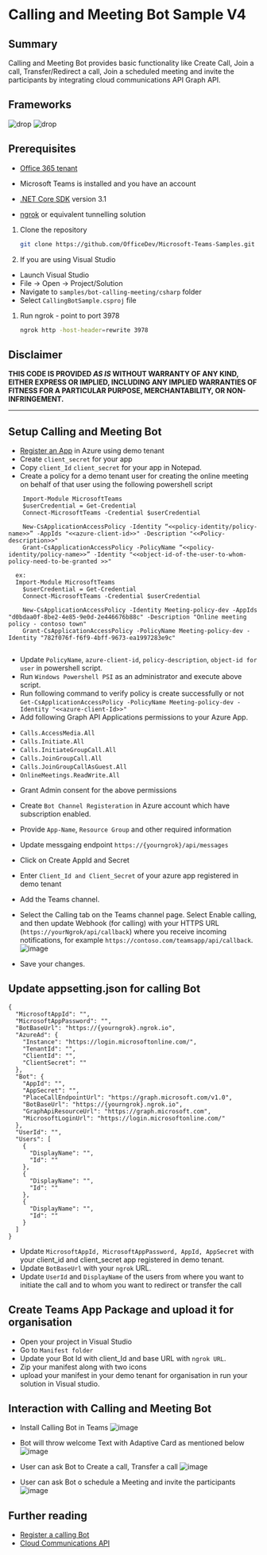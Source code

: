 ﻿# Calling and Meeting Bot Sample V4

## Summary

Calling and Meeting Bot provides basic functionality like Create Call, Join a call, Transfer/Redirect a call, Join a scheduled meeting and invite the participants by integrating cloud communications API Graph API.

## Frameworks

![drop](https://img.shields.io/badge/.NET&nbsp;Core-3.1-green.svg)
![drop](https://img.shields.io/badge/Bot&nbsp;Framework-3.0-green.svg)

## Prerequisites
* [Office 365 tenant](https://developer.microsoft.com/en-us/microsoft-365/dev-program)

* Microsoft Teams is installed and you have an account
* [.NET Core SDK](https://dotnet.microsoft.com/download) version 3.1
* [ngrok](https://ngrok.com/) or equivalent tunnelling solution

1) Clone the repository

    ```bash
    git clone https://github.com/OfficeDev/Microsoft-Teams-Samples.git
    ```

1) If you are using Visual Studio
  - Launch Visual Studio
  - File -> Open -> Project/Solution
  - Navigate to `samples/bot-calling-meeting/csharp` folder
  - Select `CallingBotSample.csproj` file

1) Run ngrok - point to port 3978

    ```bash
    ngrok http -host-header=rewrite 3978
    ```
    
## Disclaimer

**THIS CODE IS PROVIDED *AS IS* WITHOUT WARRANTY OF ANY KIND, EITHER EXPRESS OR IMPLIED, INCLUDING ANY IMPLIED WARRANTIES OF FITNESS FOR A PARTICULAR PURPOSE, MERCHANTABILITY, OR NON-INFRINGEMENT.**

---    

## Setup Calling and Meeting Bot

* [Register an App](https://docs.microsoft.com/en-us/graph/auth-register-app-v2) in Azure using demo tenant 
* Create `client_secret` for your app
* Copy `client_Id` `client_secret` for your app in Notepad.
* Create a policy for a demo tenant user for creating the online meeting on behalf of that user using the following powershell script

```
	Import-Module MicrosoftTeams
	$userCredential = Get-Credential
	Connect-MicrosoftTeams -Credential $userCredential

	New-CsApplicationAccessPolicy -Identity “<<policy-identity/policy-name>>” -AppIds "<<azure-client-id>>" -Description "<<Policy-description>>"
	Grant-CsApplicationAccessPolicy -PolicyName “<<policy-identity/policy-name>>” -Identity "<<object-id-of-the-user-to-whom-policy-need-to-be-granted >>"

  ex:
  Import-Module MicrosoftTeams
	$userCredential = Get-Credential
	Connect-MicrosoftTeams -Credential $userCredential

	New-CsApplicationAccessPolicy -Identity Meeting-policy-dev -AppIds "d0bdaa0f-8be2-4e85-9e0d-2e446676b88c" -Description "Online meeting policy - contoso town"
	Grant-CsApplicationAccessPolicy -PolicyName Meeting-policy-dev -Identity "782f076f-f6f9-4bff-9673-ea1997283e9c"
	
```
* Update `PolicyName`, `azure-client-id`, `policy-description`, `object-id for user` in powershell script.
* Run `Windows Powershell PSI` as an administrator and execute above script.
* Run following command to verify policy is create successfully or not
`Get-CsApplicationAccessPolicy -PolicyName Meeting-policy-dev -Identity "<<azure-client-Id>>"
	`
* Add following Graph API Applications permissions to your Azure App.
- `Calls.AccessMedia.All`
- `Calls.Initiate.All`
- `Calls.InitiateGroupCall.All`
- `Calls.JoinGroupCall.All`
- `Calls.JoinGroupCallAsGuest.All`
- `OnlineMeetings.ReadWrite.All`

* Grant Admin consent for the above permissions

* Create `Bot Channel Registeration` in Azure account which have subscription enabled.
* Provide `App-Name`, `Resource Group` and other required information
* Update messgaing endpoint `https://{yourngrok}/api/messages` 
* Click on Create AppId and Secret
* Enter `Client_Id and Client_Secret` of your azure app registered in demo tenant
* Add the Teams channel.
* Select the Calling tab on the Teams channel page. Select Enable calling, and then update Webhook (for calling) with your HTTPS URL (`https://yourNgrok/api/callback`) where you receive incoming notifications, for example `https://contoso.com/teamsapp/api/callback`.
![image](https://user-images.githubusercontent.com/50989436/122867490-375e5580-d347-11eb-8447-7e417947bf1f.png)
* Save your changes.

## Update appsetting.json for calling Bot
````
{
  "MicrosoftAppId": "",
  "MicrosoftAppPassword": "",
  "BotBaseUrl": "https://{yourngrok}.ngrok.io",
  "AzureAd": {
    "Instance": "https://login.microsoftonline.com/",
    "TenantId": "",
    "ClientId": "",
    "ClientSecret": ""
  },
  "Bot": {
    "AppId": "",
    "AppSecret": "",
    "PlaceCallEndpointUrl": "https://graph.microsoft.com/v1.0",
    "BotBaseUrl": "https://{yourngrok}.ngrok.io",
    "GraphApiResourceUrl": "https://graph.microsoft.com",
    "MicrosoftLoginUrl": "https://login.microsoftonline.com/"
  },
  "UserId": "",
  "Users": [
    {
      "DisplayName": "",
      "Id": ""
    },
    {
      "DisplayName": "",
      "Id": ""
    },
    {
      "DisplayName": "",
      "Id": ""
    }
  ]
}
````
- Update `MicrosoftAppId, MicrosoftAppPassword, AppId, AppSecret` with your client_id and client_secret app registered in demo tenant.
- Update `BotBaseUrl` with your `ngrok` URL.
- Update `UserId` and `DisplayName` of the users from where you want to initiate the call and to whom you want to redirect or transfer the call

## Create Teams App Package and upload it for organisation
- Open your project in Visual Studio
- Go to `Manifest folder`
- Update your Bot Id with client_Id and base URL with `ngrok URL`.
- Zip your manifest along with two icons
- upload your manifest in your demo tenant for organisation in run your solution in Visual studio.

## Interaction with Calling and Meeting Bot

* Install Calling Bot in Teams
![image](https://user-images.githubusercontent.com/50989436/122866700-0c273680-d346-11eb-9c30-83ff23f019e0.png)

* Bot will throw welcome Text with Adaptive Card as mentioned below
![image](https://user-images.githubusercontent.com/50989436/122866848-4395e300-d346-11eb-8e20-d43629d22aaa.png)

* User can ask Bot to Create a call, Transfer a call
![image](https://user-images.githubusercontent.com/50989436/122867719-92904800-d347-11eb-87a6-3d61c24c6451.png)

* User can ask Bot o schedule a Meeting and invite the participants
![image](https://user-images.githubusercontent.com/50989436/122867010-848df780-d346-11eb-9129-4447e39d35f5.png)

## Further reading
- [Register a calling Bot](https://docs.microsoft.com/en-us/microsoftteams/platform/bots/calls-and-meetings/registering-calling-bot#create-new-bot-or-add-calling-capabilities)
- [Cloud Communications API](https://docs.microsoft.com/en-us/graph/api/resources/call?view=graph-rest-1.0)

